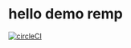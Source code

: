 # hello demo remp

[![circleCI](https://circleci.com/gh/amr-elsherif/hello.svg?style=svg)](https://circleci.com/gh/amr-elsherif/hello)
